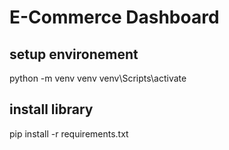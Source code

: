 # E-Commerce Dashboard

## setup environement
python -m venv venv
venv\Scripts\activate

## install library
pip install -r requirements.txt

## 
